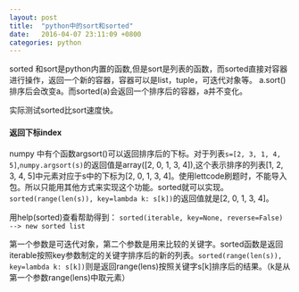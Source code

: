 ```yaml
---
layout: post
title:  "python中的sort和sorted"
date:   2016-04-07 23:11:09 +0800
categories: python
---
```

sorted 和sort是python内置的函数,但是sort是列表的函数，而sorted直接对容器进行操作，返回一个新的容器，容器可以是list，tuple，可迭代对象等。
a.sort()排序后会改变a。而sorted(a)会返回一个排序后的容器，a并不变化。

实际测试sorted比sort速度快。

#### 返回下标index
numpy 中有个函数argsort()可以返回排序后的下标。对于列表`s=[2, 3, 1, 4, 5]`,`numpy.argsort(s)`的返回值是array([2, 0, 1, 3, 4]),这个表示排序的列表[1, 2, 3, 4, 5]中元素对应于s中的下标为[2, 0, 1, 3, 4]。使用lettcode刷题时，不能导入包。所以只能用其他方式来实现这个功能。sorted就可以实现。`sorted(range(len(s)), key=lambda k: s[k])`的返回值就是[2, 0, 1, 3, 4]。

用help(sorted)查看帮助得到：
```sorted(iterable, key=None, reverse=False) --> new sorted list```

第一个参数是可迭代对象，第二个参数是用来比较的关键字。sorted函数是返回iterable按照key参数制定的关键字排序后的新的列表。`sorted(range(len(s)), key=lambda k: s[k])`则是返回range(lens)按照关键字s[k]排序后的结果。（k是从第一个参数range(lens)中取元素）
